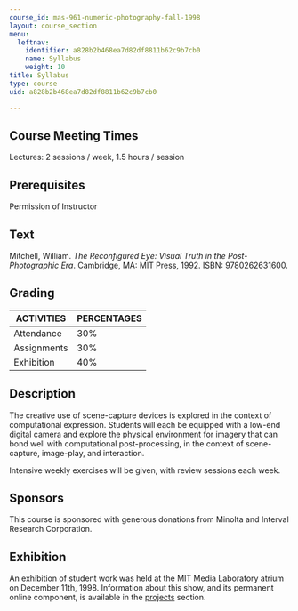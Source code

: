 ```yaml
---
course_id: mas-961-numeric-photography-fall-1998
layout: course_section
menu:
  leftnav:
    identifier: a828b2b468ea7d82df8811b62c9b7cb0
    name: Syllabus
    weight: 10
title: Syllabus
type: course
uid: a828b2b468ea7d82df8811b62c9b7cb0

---
```


Course Meeting Times
--------------------

Lectures: 2 sessions / week, 1.5 hours / session

Prerequisites
-------------

Permission of Instructor

Text
----

Mitchell, William. _The Reconfigured Eye: Visual Truth in the Post-Photographic Era_. Cambridge, MA: MIT Press, 1992. ISBN: 9780262631600.

Grading
-------

| ACTIVITIES | PERCENTAGES |
| --- | --- |
| Attendance | 30% |
| Assignments | 30% |
| Exhibition | 40% 

Description
-----------

The creative use of scene-capture devices is explored in the context of computational expression. Students will each be equipped with a low-end digital camera and explore the physical environment for imagery that can bond well with computational post-processing, in the context of scene-capture, image-play, and interaction.

Intensive weekly exercises will be given, with review sessions each week.

Sponsors
--------

This course is sponsored with generous donations from Minolta and Interval Research Corporation.

Exhibition
----------

An exhibition of student work was held at the MIT Media Laboratory atrium on December 11th, 1998. Information about this show, and its permanent online component, is available in the [projects](http://acg.media.mit.edu/courses/mas961/exhibition/overview.html) section.
